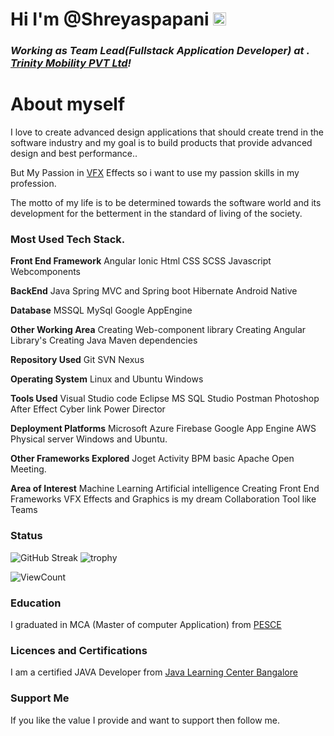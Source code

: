 # Hi  I'm @Shreyaspapani <img src="https://raw.githubusercontent.com/MartinHeinz/MartinHeinz/master/wave.gif" height="21">

<h3><i>Working as Team Lead(Fullstack Application Developer) at . <a href="https://www.trinitymobility.com//">Trinity Mobility PVT Ltd</a>!</i></h3>

# About myself
I love to create advanced design applications that should create trend in the software industry and my goal is to build products that provide advanced design and best performance..

But My Passion in <a href="https://www.adobe.com/in/products/aftereffects/vfx-visual-effects.html">VFX</a> Effects so i want to use my passion skills in my profession.

The motto of my life is to be determined towards the software world and its development for the betterment in the standard of living of the society.

### Most Used Tech Stack.

**Front End Framework**
Angular
Ionic
Html
CSS
SCSS
Javascript
Webcomponents

**BackEnd**
Java
Spring MVC and Spring boot
Hibernate
Android Native

**Database**
MSSQL
MySql
Google AppEngine

**Other Working Area**
Creating Web-component library
Creating Angular Library's
Creating Java Maven dependencies

**Repository Used**
Git
SVN
Nexus

**Operating System** 
Linux and Ubuntu
Windows

**Tools Used**
Visual Studio code
Eclipse
MS SQL Studio
Postman
Photoshop
After Effect
Cyber link Power Director

**Deployment Platforms**
Microsoft Azure
Firebase
Google App Engine
AWS
Physical server Windows and Ubuntu.

**Other Frameworks Explored**
Joget
Activity BPM basic
Apache Open Meeting.

**Area of Interest**
Machine Learning
Artificial intelligence
Creating Front End Frameworks
VFX Effects and Graphics is my dream
Collaboration Tool like Teams
### Status

![GitHub Streak](https://github-readme-streak-stats.herokuapp.com/?user=shreyaspapani&theme=algolia) ![trophy](https://github-profile-trophy.vercel.app/?username=shreyaspapani&title=Commit,Stars,Repositories,PullRequest,Followers&theme=darkhub)

![ViewCount](https://views.whatilearened.today/views/github/shreyaspapani/views.svg)

### Education
I graduated in MCA (Master of computer Application) from <a href="http://www.pescemandya.org/">PESCE</a>

### Licences and Certifications

I am a certified JAVA Developer from <a href="https://coursecube.com/">Java Learning Center Bangalore</a>

### Support Me
If you like the value I provide and want to support then  follow me.
